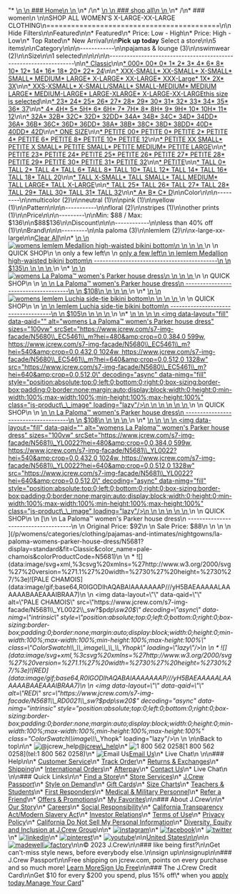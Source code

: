 "*   [\n    \n    ### Home\n    \n    ](/)\n*   /\n*   [\n    \n    ### shop all\n    \n    ](/all)\n*   /\n*   ### women\n    \n\nSHOP ALL WOMEN'S X-LARGE-XX-LARGE CLOTHING\n==========================================\n\nHide Filters\n\nFeatured\n\n*   Featured\n*   Price: Low - High\n*   Price: High - Low\n*   Top Rated\n*   New Arrival\n\n**Pick up today** Select a store\n\n5 items\n\nCategory\n\n\n------------\n\n[](/all/womens/categories/clothing?sub-categories=womens-shopall-pajamasAndLounge&crawl=no&size=X-LARGE-XX-LARGE)pajamas & lounge (3)\n\n[](/all/womens/categories/clothing?sub-categories=womens-shopall-swimwear&crawl=no&size=X-LARGE-XX-LARGE)swimwear (2)\n\nSize\n\n1 selected[](/all/womens/categories/clothing?crawl=no)\n\n\n\n\n------------------------------------------------------------------\n\n[*   Classic](/all/womens/categories/clothing?crawl=no&fit=Classic&size=X-LARGE-XX-LARGE)\n\n[*   000](/all/womens/categories/clothing?crawl=no&size=000,X-LARGE-XX-LARGE)[*   00](/all/womens/categories/clothing?crawl=no&size=00,X-LARGE-XX-LARGE)[*   0](/all/womens/categories/clothing?crawl=no&size=0,X-LARGE-XX-LARGE)[*   1](/all/womens/categories/clothing?crawl=no&size=1,X-LARGE-XX-LARGE)[*   2](/all/womens/categories/clothing?crawl=no&size=2,X-LARGE-XX-LARGE)[*   3](/all/womens/categories/clothing?crawl=no&size=3,X-LARGE-XX-LARGE)[*   4](/all/womens/categories/clothing?crawl=no&size=4,X-LARGE-XX-LARGE)[*   6](/all/womens/categories/clothing?crawl=no&size=6,X-LARGE-XX-LARGE)[*   8](/all/womens/categories/clothing?crawl=no&size=8,X-LARGE-XX-LARGE)[*   10](/all/womens/categories/clothing?crawl=no&size=10,X-LARGE-XX-LARGE)[*   12](/all/womens/categories/clothing?crawl=no&size=12,X-LARGE-XX-LARGE)[*   14](/all/womens/categories/clothing?crawl=no&size=14,X-LARGE-XX-LARGE)[*   16](/all/womens/categories/clothing?crawl=no&size=16,X-LARGE-XX-LARGE)[*   18](/all/womens/categories/clothing?crawl=no&size=18,X-LARGE-XX-LARGE)[*   20](/all/womens/categories/clothing?crawl=no&size=20,X-LARGE-XX-LARGE)[*   22](/all/womens/categories/clothing?crawl=no&size=22,X-LARGE-XX-LARGE)[*   24](/all/womens/categories/clothing?crawl=no&size=24,X-LARGE-XX-LARGE)\n\n[*   XXX-SMALL](/all/womens/categories/clothing?crawl=no&size=X-LARGE-XX-LARGE,XXX-SMALL)[*   XX-SMALL](/all/womens/categories/clothing?crawl=no&size=X-LARGE-XX-LARGE,XX-SMALL)[*   X-SMALL](/all/womens/categories/clothing?crawl=no&size=X-LARGE-XX-LARGE,X-SMALL)[*   SMALL](/all/womens/categories/clothing?crawl=no&size=SMALL,X-LARGE-XX-LARGE)[*   MEDIUM](/all/womens/categories/clothing?crawl=no&size=MEDIUM,X-LARGE-XX-LARGE)[*   LARGE](/all/womens/categories/clothing?crawl=no&size=LARGE,X-LARGE-XX-LARGE)[*   X-LARGE](/all/womens/categories/clothing?crawl=no&size=X-LARGE,X-LARGE-XX-LARGE)[*   XX-LARGE](/all/womens/categories/clothing?crawl=no&size=X-LARGE-XX-LARGE,XX-LARGE)[*   XXX-Large](/all/womens/categories/clothing?crawl=no&size=X-LARGE-XX-LARGE,XXXL)[*   1X](/all/womens/categories/clothing?crawl=no&size=1X,X-LARGE-XX-LARGE)[*   2X](/all/womens/categories/clothing?crawl=no&size=2X,X-LARGE-XX-LARGE)[*   3X](/all/womens/categories/clothing?crawl=no&size=3X,X-LARGE-XX-LARGE)\n\n[*   XXS-XSMALL](/all/womens/categories/clothing?crawl=no&size=X-LARGE-XX-LARGE,XXS-XSMALL)[*   X-SMALL/SMALL](/all/womens/categories/clothing?crawl=no&size=X-LARGE-XX-LARGE,X-SMALL%2FSMALL)[*   SMALL-MEDIUM](/all/womens/categories/clothing?crawl=no&size=SMALL-MEDIUM,X-LARGE-XX-LARGE)[*   MEDIUM LARGE](/all/womens/categories/clothing?crawl=no&size=MEDIUM%20LARGE,X-LARGE-XX-LARGE)[*   MEDIUM-LARGE](/all/womens/categories/clothing?crawl=no&size=MEDIUM-LARGE,X-LARGE-XX-LARGE)[*   LARGE-XLARGE](/all/womens/categories/clothing?crawl=no&size=LARGE-XLARGE,X-LARGE-XX-LARGE)[*   X-LARGE-XX-LARGEthis size is selected](/all/womens/categories/clothing?crawl=no)\n\n[*   23](/all/womens/categories/clothing?crawl=no&size=23,X-LARGE-XX-LARGE)[*   24](/all/womens/categories/clothing?crawl=no&size=24G,X-LARGE-XX-LARGE)[*   25](/all/womens/categories/clothing?crawl=no&size=25,X-LARGE-XX-LARGE)[*   26](/all/womens/categories/clothing?crawl=no&size=26,X-LARGE-XX-LARGE)[*   27](/all/womens/categories/clothing?crawl=no&size=27,X-LARGE-XX-LARGE)[*   28](/all/womens/categories/clothing?crawl=no&size=28,X-LARGE-XX-LARGE)[*   29](/all/womens/categories/clothing?crawl=no&size=29,X-LARGE-XX-LARGE)[*   30](/all/womens/categories/clothing?crawl=no&size=30,X-LARGE-XX-LARGE)[*   31](/all/womens/categories/clothing?crawl=no&size=31,X-LARGE-XX-LARGE)[*   32](/all/womens/categories/clothing?crawl=no&size=32,X-LARGE-XX-LARGE)[*   33](/all/womens/categories/clothing?crawl=no&size=33,X-LARGE-XX-LARGE)[*   34](/all/womens/categories/clothing?crawl=no&size=34,X-LARGE-XX-LARGE)[*   35](/all/womens/categories/clothing?crawl=no&size=35,X-LARGE-XX-LARGE)[*   36](/all/womens/categories/clothing?crawl=no&size=36,X-LARGE-XX-LARGE)[*   37](/all/womens/categories/clothing?crawl=no&size=37,X-LARGE-XX-LARGE)\n\n[*   4](/all/womens/categories/clothing?crawl=no&size=4%20MEDIUM,X-LARGE-XX-LARGE)[*   4H](/all/womens/categories/clothing?crawl=no&size=4H%20MEDIUM,X-LARGE-XX-LARGE)[*   5](/all/womens/categories/clothing?crawl=no&size=5%20MEDIUM,X-LARGE-XX-LARGE)[*   5H](/all/womens/categories/clothing?crawl=no&size=5H%20MEDIUM,X-LARGE-XX-LARGE)[*   6](/all/womens/categories/clothing?crawl=no&size=6%20MEDIUM,X-LARGE-XX-LARGE)[*   6H](/all/womens/categories/clothing?crawl=no&size=6H%20MEDIUM,X-LARGE-XX-LARGE)[*   7](/all/womens/categories/clothing?crawl=no&size=7%20MEDIUM,X-LARGE-XX-LARGE)[*   7H](/all/womens/categories/clothing?crawl=no&size=7H%20MEDIUM,X-LARGE-XX-LARGE)[*   8](/all/womens/categories/clothing?crawl=no&size=8%20MEDIUM,X-LARGE-XX-LARGE)[*   8H](/all/womens/categories/clothing?crawl=no&size=8H%20MEDIUM,X-LARGE-XX-LARGE)[*   9](/all/womens/categories/clothing?crawl=no&size=9%20MEDIUM,X-LARGE-XX-LARGE)[*   9H](/all/womens/categories/clothing?crawl=no&size=9H%20MEDIUM,X-LARGE-XX-LARGE)[*   10](/all/womens/categories/clothing?crawl=no&size=10%20MEDIUM,X-LARGE-XX-LARGE)[*   10H](/all/womens/categories/clothing?crawl=no&size=10H%20MEDIUM,X-LARGE-XX-LARGE)[*   11](/all/womens/categories/clothing?crawl=no&size=11%20MEDIUM,X-LARGE-XX-LARGE)[*   12](/all/womens/categories/clothing?crawl=no&size=12%20MEDIUM,X-LARGE-XX-LARGE)\n\n[*   32A](/all/womens/categories/clothing?crawl=no&size=32A,X-LARGE-XX-LARGE)[*   32B](/all/womens/categories/clothing?crawl=no&size=32B,X-LARGE-XX-LARGE)[*   32C](/all/womens/categories/clothing?crawl=no&size=32C,X-LARGE-XX-LARGE)[*   32D](/all/womens/categories/clothing?crawl=no&size=32D,X-LARGE-XX-LARGE)[*   32DD](/all/womens/categories/clothing?crawl=no&size=32DD,X-LARGE-XX-LARGE)[*   34A](/all/womens/categories/clothing?crawl=no&size=34A,X-LARGE-XX-LARGE)[*   34B](/all/womens/categories/clothing?crawl=no&size=34B,X-LARGE-XX-LARGE)[*   34C](/all/womens/categories/clothing?crawl=no&size=34C,X-LARGE-XX-LARGE)[*   34D](/all/womens/categories/clothing?crawl=no&size=34D,X-LARGE-XX-LARGE)[*   34DD](/all/womens/categories/clothing?crawl=no&size=34DD,X-LARGE-XX-LARGE)[*   36A](/all/womens/categories/clothing?crawl=no&size=36A,X-LARGE-XX-LARGE)[*   36B](/all/womens/categories/clothing?crawl=no&size=36B,X-LARGE-XX-LARGE)[*   36C](/all/womens/categories/clothing?crawl=no&size=36C,X-LARGE-XX-LARGE)[*   36D](/all/womens/categories/clothing?crawl=no&size=36D,X-LARGE-XX-LARGE)[*   36DD](/all/womens/categories/clothing?crawl=no&size=36DD,X-LARGE-XX-LARGE)[*   38A](/all/womens/categories/clothing?crawl=no&size=38A,X-LARGE-XX-LARGE)[*   38B](/all/womens/categories/clothing?crawl=no&size=38B,X-LARGE-XX-LARGE)[*   38C](/all/womens/categories/clothing?crawl=no&size=38C,X-LARGE-XX-LARGE)[*   38D](/all/womens/categories/clothing?crawl=no&size=38D,X-LARGE-XX-LARGE)[*   38DD](/all/womens/categories/clothing?crawl=no&size=38DD,X-LARGE-XX-LARGE)[*   40D](/all/womens/categories/clothing?crawl=no&size=40D,X-LARGE-XX-LARGE)[*   40DD](/all/womens/categories/clothing?crawl=no&size=40DD,X-LARGE-XX-LARGE)[*   42D](/all/womens/categories/clothing?crawl=no&size=42D,X-LARGE-XX-LARGE)\n\n[*   ONE SIZE](/all/womens/categories/clothing?crawl=no&size=ONE%20SIZE,X-LARGE-XX-LARGE)\n\n[*   PETITE 00](/all/womens/categories/clothing?crawl=no&size=PETITE%2000,X-LARGE-XX-LARGE)[*   PETITE 0](/all/womens/categories/clothing?crawl=no&size=PETITE%200,X-LARGE-XX-LARGE)[*   PETITE 2](/all/womens/categories/clothing?crawl=no&size=PETITE%202,X-LARGE-XX-LARGE)[*   PETITE 4](/all/womens/categories/clothing?crawl=no&size=PETITE%204,X-LARGE-XX-LARGE)[*   PETITE 6](/all/womens/categories/clothing?crawl=no&size=PETITE%206,X-LARGE-XX-LARGE)[*   PETITE 8](/all/womens/categories/clothing?crawl=no&size=PETITE%208,X-LARGE-XX-LARGE)[*   PETITE 10](/all/womens/categories/clothing?crawl=no&size=PETITE%2010,X-LARGE-XX-LARGE)[*   PETITE 12](/all/womens/categories/clothing?crawl=no&size=PETITE%2012,X-LARGE-XX-LARGE)\n\n[*   PETITE XX SMALL](/all/womens/categories/clothing?crawl=no&size=PETITE%20XX%20SMALL,X-LARGE-XX-LARGE)[*   PETITE X SMALL](/all/womens/categories/clothing?crawl=no&size=PETITE%20X%20SMALL,X-LARGE-XX-LARGE)[*   PETITE SMALL](/all/womens/categories/clothing?crawl=no&size=PETITE%20SMALL,X-LARGE-XX-LARGE)[*   PETITE MEDIUM](/all/womens/categories/clothing?crawl=no&size=PETITE%20MEDIUM,X-LARGE-XX-LARGE)[*   PETITE LARGE](/all/womens/categories/clothing?crawl=no&size=PETITE%20LARGE,X-LARGE-XX-LARGE)\n\n[*   PETITE 23](/all/womens/categories/clothing?crawl=no&size=PETITE%2023,X-LARGE-XX-LARGE)[*   PETITE 24](/all/womens/categories/clothing?crawl=no&size=PETITE%2024,X-LARGE-XX-LARGE)[*   PETITE 25](/all/womens/categories/clothing?crawl=no&size=PETITE%2025,X-LARGE-XX-LARGE)[*   PETITE 26](/all/womens/categories/clothing?crawl=no&size=PETITE%2026,X-LARGE-XX-LARGE)[*   PETITE 27](/all/womens/categories/clothing?crawl=no&size=PETITE%2027,X-LARGE-XX-LARGE)[*   PETITE 28](/all/womens/categories/clothing?crawl=no&size=PETITE%2028,X-LARGE-XX-LARGE)[*   PETITE 29](/all/womens/categories/clothing?crawl=no&size=PETITE%2029,X-LARGE-XX-LARGE)[*   PETITE 30](/all/womens/categories/clothing?crawl=no&size=PETITE%2030,X-LARGE-XX-LARGE)[*   PETITE 31](/all/womens/categories/clothing?crawl=no&size=PETITE%2031,X-LARGE-XX-LARGE)[*   PETITE 32](/all/womens/categories/clothing?crawl=no&size=PETITE%2032,X-LARGE-XX-LARGE)\n\n[*   PETITE](/all/womens/categories/clothing?crawl=no&size=PETITE,X-LARGE-XX-LARGE)\n\n[*   TALL 0](/all/womens/categories/clothing?crawl=no&size=TALL%20SIZE%200,X-LARGE-XX-LARGE)[*   TALL 2](/all/womens/categories/clothing?crawl=no&size=TALL%202,X-LARGE-XX-LARGE)[*   TALL 4](/all/womens/categories/clothing?crawl=no&size=TALL%204,X-LARGE-XX-LARGE)[*   TALL 6](/all/womens/categories/clothing?crawl=no&size=TALL%206,X-LARGE-XX-LARGE)[*   TALL 8](/all/womens/categories/clothing?crawl=no&size=TALL%208,X-LARGE-XX-LARGE)[*   TALL 10](/all/womens/categories/clothing?crawl=no&size=TALL%2010,X-LARGE-XX-LARGE)[*   TALL 12](/all/womens/categories/clothing?crawl=no&size=TALL%2012,X-LARGE-XX-LARGE)[*   TALL 14](/all/womens/categories/clothing?crawl=no&size=TALL%2014,X-LARGE-XX-LARGE)[*   TALL 16](/all/womens/categories/clothing?crawl=no&size=TALL%2016,X-LARGE-XX-LARGE)[*   TALL 18](/all/womens/categories/clothing?crawl=no&size=TALL%2018,X-LARGE-XX-LARGE)[*   TALL 20](/all/womens/categories/clothing?crawl=no&size=TALL%2020,X-LARGE-XX-LARGE)\n\n[*   TALL X-SMALL](/all/womens/categories/clothing?crawl=no&size=TALL%20X-SMALL,X-LARGE-XX-LARGE)[*   TALL SMALL](/all/womens/categories/clothing?crawl=no&size=TALL%20SMALL,X-LARGE-XX-LARGE)[*   TALL MEDIUM](/all/womens/categories/clothing?crawl=no&size=TALL%20MEDIUM,X-LARGE-XX-LARGE)[*   TALL LARGE](/all/womens/categories/clothing?crawl=no&size=TALL%20LARGE,X-LARGE-XX-LARGE)[*   TALL X-LARGE](/all/womens/categories/clothing?crawl=no&size=TALL%20X-LARGE,X-LARGE-XX-LARGE)\n\n[*   TALL 25](/all/womens/categories/clothing?crawl=no&size=TALL%2025,X-LARGE-XX-LARGE)[*   TALL 26](/all/womens/categories/clothing?crawl=no&size=TALL%2026,X-LARGE-XX-LARGE)[*   TALL 27](/all/womens/categories/clothing?crawl=no&size=TALL%2027,X-LARGE-XX-LARGE)[*   TALL 28](/all/womens/categories/clothing?crawl=no&size=TALL%2028,X-LARGE-XX-LARGE)[*   TALL 29](/all/womens/categories/clothing?crawl=no&size=TALL%2029,X-LARGE-XX-LARGE)[*   TALL 30](/all/womens/categories/clothing?crawl=no&size=TALL%2030,X-LARGE-XX-LARGE)[*   TALL 31](/all/womens/categories/clothing?crawl=no&size=TALL%2031,X-LARGE-XX-LARGE)[*   TALL 32](/all/womens/categories/clothing?crawl=no&size=TALL%2032,X-LARGE-XX-LARGE)\n\n[*   A](/all/womens/categories/clothing?crawl=no&size=A,X-LARGE-XX-LARGE)[*   B](/all/womens/categories/clothing?crawl=no&size=B,X-LARGE-XX-LARGE)[*   C](/all/womens/categories/clothing?crawl=no&size=C,X-LARGE-XX-LARGE)[*   D](/all/womens/categories/clothing?crawl=no&size=D,X-LARGE-XX-LARGE)\n\nColor\n\n\n---------\n\n[](/all/womens/categories/clothing?crawl=no&l_color=root-multicolor&size=X-LARGE-XX-LARGE)multicolor (2)\n\n[](/all/womens/categories/clothing?crawl=no&l_color=root-neutral&size=X-LARGE-XX-LARGE)neutral (1)\n\n[](/all/womens/categories/clothing?crawl=no&l_color=root-pink&size=X-LARGE-XX-LARGE)pink (1)\n\n[](/all/womens/categories/clothing?crawl=no&l_color=root-yellow&size=X-LARGE-XX-LARGE)yellow (1)\n\nPattern\n\n\n-----------\n\n[](/all/womens/categories/clothing?crawl=no&l_pattern=root-floral&size=X-LARGE-XX-LARGE)floral (2)\n\n[](/all/womens/categories/clothing?crawl=no&l_pattern=root-stripes&size=X-LARGE-XX-LARGE)stripes (1)\n\n[](/all/womens/categories/clothing?crawl=no&l_pattern=root-other-prints&size=X-LARGE-XX-LARGE)other prints (1)\n\nPrice\n\n\n---------\n\nMin: $88 / Max: $136\n\n$88$136\n\nDiscount\n\n\n------------\n\n[](/all/womens/categories/clothing?crawl=no&discount=lessThan40Off&size=X-LARGE-XX-LARGE)less than 40% off (1)\n\nBrand\n\n\n---------\n\n[](/all/womens/categories/clothing?brand=LA%20PALOMA&crawl=no&size=X-LARGE-XX-LARGE)la paloma (3)\n\n[](/all/womens/categories/clothing?brand=LEMLEM&crawl=no&size=X-LARGE-XX-LARGE)lemlem (2)\n\nx-large-xx-large[](/all/womens/categories/clothing?crawl=no)\n\n[Clear All](/all/womens/categories/clothing?crawl=no)\n\n*   [\n    \n    ![womens lemlem Medallion high-waisted bikini bottom](https://www.jcrew.com/s7-img-facade/N8582_EF4085?hei=640&crop=0,0,512,0)\n    \n    \n    \n    ](/p/womens/categories/clothing/swimwear/lemlem-medallion-high-waisted-bikini-bottom/N8582?display=standard&fit=Classic&color_name=green-multi&colorProductCode=N8582)\n    \n    QUICK SHOP\n    \n    only a few left\n    \n    [only a few left\n    \n    lemlem Medallion high-waisted bikini bottom\n    -------------------------------------------\n    \n    $135\n    \n    \n    \n    ](/p/womens/categories/clothing/swimwear/lemlem-medallion-high-waisted-bikini-bottom/N8582?display=standard&fit=Classic&color_name=green-multi&colorProductCode=N8582)\n    \n*   [\n    \n    ![womens La Paloma™ women's Parker house dress](https://www.jcrew.com/s7-img-facade/N5674_BL0004_m?hei=640&crop=0,0,512,0)\n    \n    \n    \n    ](/p/womens/categories/clothing/pajamas-and-intimates/nightgowns/la-paloma-womens-parker-house-dress/N5674?display=standard&fit=Classic&color_name=navy&colorProductCode=N5674)\n    \n    QUICK SHOP\n    \n    [\n    \n    La Paloma™ women's Parker house dress\n    -------------------------------------\n    \n    $108\n    \n    \n    \n    ](/p/womens/categories/clothing/pajamas-and-intimates/nightgowns/la-paloma-womens-parker-house-dress/N5674?display=standard&fit=Classic&color_name=navy&colorProductCode=N5674)\n    \n*   [\n    \n    ![womens lemlem Luchia side-tie bikini bottom](https://www.jcrew.com/s7-img-facade/N8579_YL0022?hei=640&crop=0,0,512,0)\n    \n    \n    \n    ](/p/womens/categories/clothing/swimwear/lemlem-luchia-side-tie-bikini-bottom/N8579?display=standard&fit=Classic&color_name=pale-chamois&colorProductCode=N8579)\n    \n    QUICK SHOP\n    \n    [\n    \n    lemlem Luchia side-tie bikini bottom\n    ------------------------------------\n    \n    $105\n    \n    \n    \n    ](/p/womens/categories/clothing/swimwear/lemlem-luchia-side-tie-bikini-bottom/N8579?display=standard&fit=Classic&color_name=pale-chamois&colorProductCode=N8579)\n    \n*   [\n    \n    ![womens La Paloma™ women's Parker house dress](data:image/gif;base64,R0lGODlhAQABAIAAAAAAAP///yH5BAEAAAAALAAAAAABAAEAAAIBRAA7)\n    \n    <img data-layout=\"fill\" data-qaid=\"\" alt=\"womens La Paloma™ women&#x27;s Parker house dress\" sizes=\"100vw\" srcSet=\"https://www.jcrew.com/s7-img-facade/N5680\\_EC5461\\_m?hei=480&amp;crop=0,0,384,0 599w, https://www.jcrew.com/s7-img-facade/N5680\\_EC5461\\_m?hei=540&amp;crop=0,0,432,0 1024w, https://www.jcrew.com/s7-img-facade/N5680\\_EC5461\\_m?hei=640&amp;crop=0,0,512,0 1328w\" src=\"https://www.jcrew.com/s7-img-facade/N5680\\_EC5461\\_m?hei=640&amp;crop=0,0,512,0\" decoding=\"async\" data-nimg=\"fill\" style=\"position:absolute;top:0;left:0;bottom:0;right:0;box-sizing:border-box;padding:0;border:none;margin:auto;display:block;width:0;height:0;min-width:100%;max-width:100%;min-height:100%;max-height:100%\" class=\"js-product\\_\\_image\" loading=\"lazy\"/>\n    \n    \n    \n    \n    \n    ](/p/womens/categories/clothing/pajamas-and-intimates/nightgowns/la-paloma-womens-parker-house-dress/N5680?display=standard&fit=Classic&color_name=pink&colorProductCode=N5680)\n    \n    QUICK SHOP\n    \n    [\n    \n    La Paloma™ women's Parker house dress\n    -------------------------------------\n    \n    $108\n    \n    \n    \n    ](/p/womens/categories/clothing/pajamas-and-intimates/nightgowns/la-paloma-womens-parker-house-dress/N5680?display=standard&fit=Classic&color_name=pink&colorProductCode=N5680)\n    \n*   [\n    \n    ![womens La Paloma™ women's Parker house dress](data:image/gif;base64,R0lGODlhAQABAIAAAAAAAP///yH5BAEAAAAALAAAAAABAAEAAAIBRAA7)\n    \n    <img data-layout=\"fill\" data-qaid=\"\" alt=\"womens La Paloma™ women&#x27;s Parker house dress\" sizes=\"100vw\" srcSet=\"https://www.jcrew.com/s7-img-facade/N5681\\_YL0022?hei=480&amp;crop=0,0,384,0 599w, https://www.jcrew.com/s7-img-facade/N5681\\_YL0022?hei=540&amp;crop=0,0,432,0 1024w, https://www.jcrew.com/s7-img-facade/N5681\\_YL0022?hei=640&amp;crop=0,0,512,0 1328w\" src=\"https://www.jcrew.com/s7-img-facade/N5681\\_YL0022?hei=640&amp;crop=0,0,512,0\" decoding=\"async\" data-nimg=\"fill\" style=\"position:absolute;top:0;left:0;bottom:0;right:0;box-sizing:border-box;padding:0;border:none;margin:auto;display:block;width:0;height:0;min-width:100%;max-width:100%;min-height:100%;max-height:100%\" class=\"js-product\\_\\_image\" loading=\"lazy\"/>\n    \n    \n    \n    \n    \n    ](/p/womens/categories/clothing/pajamas-and-intimates/nightgowns/la-paloma-womens-parker-house-dress/N5681?display=standard&fit=Classic&color_name=pale-chamois&colorProductCode=N5681)\n    \n    QUICK SHOP\n    \n    [\n    \n    La Paloma™ women's Parker house dress\n    -------------------------------------\n    \n    Original Price: $92\n    \n    Sale Price: $88\n    \n    \n    \n    ](/p/womens/categories/clothing/pajamas-and-intimates/nightgowns/la-paloma-womens-parker-house-dress/N5681?display=standard&fit=Classic&color_name=pale-chamois&colorProductCode=N5681)\n    \n    *   ![](data:image/svg+xml,%3csvg%20xmlns=%27http://www.w3.org/2000/svg%27%20version=%271.1%27%20width=%2730%27%20height=%2730%27/%3e)![PALE CHAMOIS](data:image/gif;base64,R0lGODlhAQABAIAAAAAAAP///yH5BAEAAAAALAAAAAABAAEAAAIBRAA7)\n        \n        <img data-layout=\"\" data-qaid=\"\" alt=\"PALE CHAMOIS\" src=\"https://www.jcrew.com/s7-img-facade/N5681\\_YL0022\\_sw?$pdp\\_sw20$\" decoding=\"async\" data-nimg=\"intrinsic\" style=\"position:absolute;top:0;left:0;bottom:0;right:0;box-sizing:border-box;padding:0;border:none;margin:auto;display:block;width:0;height:0;min-width:100%;max-width:100%;min-height:100%;max-height:100%\" class=\"ColorSwatch\\_\\_image\\_\\_\\_Yhopk\" loading=\"lazy\"/>\n        \n    *   ![](data:image/svg+xml,%3csvg%20xmlns=%27http://www.w3.org/2000/svg%27%20version=%271.1%27%20width=%2730%27%20height=%2730%27/%3e)![RED](data:image/gif;base64,R0lGODlhAQABAIAAAAAAAP///yH5BAEAAAAALAAAAAABAAEAAAIBRAA7)\n        \n        <img data-layout=\"\" data-qaid=\"\" alt=\"RED\" src=\"https://www.jcrew.com/s7-img-facade/N5681\\_RD0021\\_sw?$pdp\\_sw20$\" decoding=\"async\" data-nimg=\"intrinsic\" style=\"position:absolute;top:0;left:0;bottom:0;right:0;box-sizing:border-box;padding:0;border:none;margin:auto;display:block;width:0;height:0;min-width:100%;max-width:100%;min-height:100%;max-height:100%\" class=\"ColorSwatch\\_\\_image\\_\\_\\_Yhopk\" loading=\"lazy\"/>\n        \n    \n\nBack to top\n\n*   ![@jcrew_help](/next-static/images/sidecar-modules/footer/twitter-2.svg)[@jcrew\\_help](https://twitter.com/jcrew_help)\n*   ![1 800 562 0258](/next-static/images/sidecar-modules/footer/phone-2.svg)[1 800 562 0258](tel:1 800 562 0258)\n*   ![Email Us](/next-static/images/sidecar-modules/footer/email.svg)[Email Us](mailto:help@jcrew.com)\n*   Live Chat\n    \n\n### Help\n\n*   [Customer Service](/help/customer-service)\n*   [Track Order](/help/order-status)\n*   [Returns & Exchanges](/help/returns-exchanges)\n*   [Shipping](/help/shipping-handling)\n*   [International Orders](/help/international-orders)\n*   [Afterpay](/afterpay-faq)\n*   [Contact Us](/help/contact-us)\n*   Live Chat\n    \n\n### Quick Links\n\n*   [Find a Store](https://stores.jcrew.com/search)\n*   [Store Services](/s/store-services)\n*   [J.Crew Passport](/s/rewards)\n*   [Style on Demand](/s/style-on-demand)\n*   [Gift Cards](/help/gift-card)\n*   [Size Charts](/r/size-charts)\n*   [Teachers & Students](/s/teacher-student-discount)\n*   [First Responders](/s/military-medical-first-responder-discount)\n*   [Medical & Military Personnel](/s/military-medical-first-responder-discount)\n*   [Refer a Friend](/share)\n*   [Offers & Promotions](/best-deals)\n*   [My Favorites](/favorites)\n\n### About J.Crew\n\n*   [Our Story](/s/aboutus)\n*   [Careers](https://jobs.jcrew.com)\n*   [Social Responsibility](/s/corporate-responsibility)\n*   [California Transparency Act/Modern Slavery Act](/s/CSR-california-transparency-act)\n*   [Investor Relations](https://investors.jcrew.com)\n*   [Terms of Use](/help/terms-of-use)\n*   [Privacy Policy](/help/privacy-policy)\n*   [California Do Not Sell My Personal Information](https://jcrew.clarip.com/dsr/create?brand=jcrew&type=3)\n*   [Diversity, Equity and Inclusion at J.Crew Group](/s/diversity-equity-inclusion)\n\n*   [![instagram](/next-static/images/sidecar-modules/footer/instagram-2.svg)](http://instagram.com/jcrew)\n*   [![facebook](/next-static/images/sidecar-modules/footer/facebook-2.svg)](https://www.facebook.com/jcrew)\n*   [![twitter](/next-static/images/sidecar-modules/footer/twitter-2.svg)](https://twitter.com/jcrew)\n*   [![linkedin](/next-static/images/sidecar-modules/footer/linkedin.svg)](https://www.linkedin.com/company/j-crew)\n*   [![pinterest](/next-static/images/sidecar-modules/footer/pinterest-2.svg)](http://pinterest.com/jcrew/)\n*   [![youtube](/next-static/images/sidecar-modules/footer/youtube-2.svg)](http://www.youtube.com/user/jcrewinsider)\n\n[United States\n\n](/r/context-chooser)\n\n[![madewell](/next-static/images/sidecar-modules/footer/madewell.svg)](https://www.madewell.com)[![factory](/next-static/images/sidecar-modules/navigation/jcrew-factory-logo-black.svg)](https://factory.jcrew.com)\n\n© 2023 J.Crew\n\n### like being first?\n\nGet can't-miss style news, before everybody else.\n\nsign up\n\nsignup\n\n### J.Crew Passport\n\nFree shipping on jcrew.com, points on every purchase and so much more! [Learn More](/s/rewards)[Sign Up Free](/?register=true)\n\n### The J.Crew Credit Card\n\nGet $10 for every $200 you spend, plus 15% off\\* when you [apply today.](/s/credit-card)[Manage Your Card](https://d.comenity.net/jcrew/)"